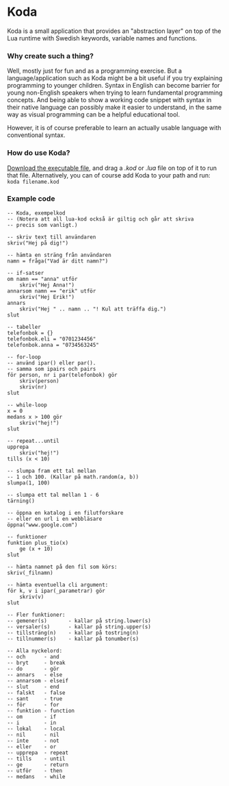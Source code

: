 # Koda
Koda is a small application that provides an "abstraction layer" on top of the Lua runtime with Swedish keywords, variable names and functions.

### Why create such a thing?
Well, mostly just for fun and as a programming exercise. But a language/application such as Koda might be a bit useful if you try explaining programming to younger children. Syntax in English can become barrier for young non-English speakers when trying to learn fundamental programming concepts. And being able to show a working code snippet with syntax in their native language can possibly make it easier to understand, in the same way as visual programming can be a helpful educational tool.

However, it is of course preferable to learn an actually usable language with conventional syntax.

### How do use Koda?
[Download the executable file](https://github.com/adelhult/koda/releases/tag/v0.1), and drag a *.kod* or *.lua* file on top of it to run that file. Alternatively, you can of course add Koda to your path and run:
`koda filename.kod`

### Example code
```
-- Koda, exempelkod
-- (Notera att all lua-kod också är giltig och går att skriva
-- precis som vanligt.)

-- skriv text till användaren
skriv("Hej på dig!")

-- hämta en sträng från användaren
namn = fråga("Vad är ditt namn?")

-- if-satser
om namn == "anna" utför
    skriv("Hej Anna!")
annarsom namn == "erik" utför
    skriv("Hej Erik!")
annars
    skriv("Hej " .. namn .. "! Kul att träffa dig.")
slut

-- tabeller
telefonbok = {}
telefonbok.eli = "0701234456"
telefonbok.anna = "0734563245"

-- for-loop
-- använd ipar() eller par().
-- samma som ipairs och pairs
för person, nr i par(telefonbok) gör
    skriv(person)
    skriv(nr)
slut

-- while-loop
x = 0
medans x > 100 gör
    skriv("hej!")
slut

-- repeat...until
upprepa
    skriv("hej!")
tills (x < 10)

-- slumpa fram ett tal mellan
-- 1 och 100. (Kallar på math.random(a, b))
slumpa(1, 100)

-- slumpa ett tal mellan 1 - 6
tärning()

-- öppna en katalog i en filutforskare
-- eller en url i en webbläsare
öppna("www.google.com")

-- funktioner
funktion plus_tio(x)
    ge (x + 10)
slut

-- hämta namnet på den fil som körs:
skriv(_filnamn)

-- hämta eventuella cli argument:
för k, v i ipar(_parametrar) gör
    skriv(v)
slut

-- Fler funktioner:
-- gemener(s)       - kallar på string.lower(s)
-- versaler(s)      - kallar på string.upper(s)
-- tillsträng(n)    - kallar på tostring(n)
-- tillnummer(s)    - kallar på tonumber(s)

-- Alla nyckelord:
-- och      - and
-- bryt     - break
-- do       - gör
-- annars   - else
-- annarsom - elseif
-- slut     - end
-- falskt   - false
-- sant     - true
-- för      - for
-- funktion - function
-- om       - if
-- i        - in
-- lokal    - local
-- nil      - nil
-- inte     - not
-- eller    - or
-- upprepa  - repeat
-- tills    - until
-- ge       - return
-- utför    - then
-- medans   - while
```
